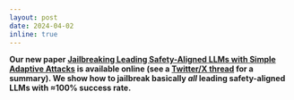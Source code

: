 ```yaml
---
layout: post
date: 2024-04-02 
inline: true
---
```



**Our new paper [Jailbreaking Leading Safety-Aligned LLMs with Simple Adaptive Attacks](https://arxiv.org/abs/2404.02151) is available online (see a [Twitter/X thread](https://twitter.com/maksym_andr/status/1775877106422951938) for a summary). We show how to jailbreak basically *all* leading safety-aligned LLMs with ≈100% success rate.**
